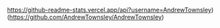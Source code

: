 https://github-readme-stats.vercel.app/api?username=AndrewTownsley)(https://github.com/AndrewTownsley/AndrewTownsley)
